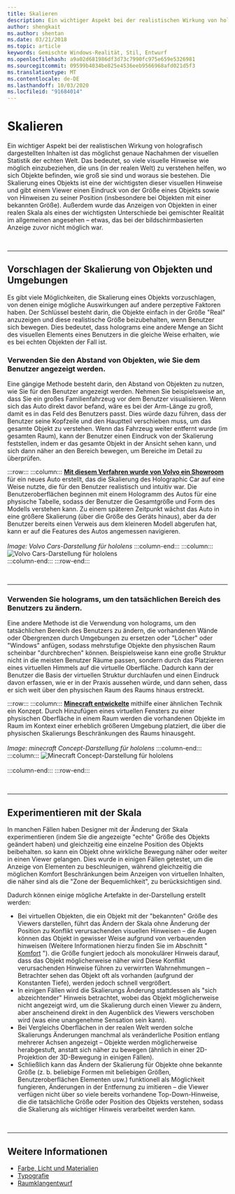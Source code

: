 ```yaml
---
title: Skalieren
description: Ein wichtiger Aspekt bei der realistischen Wirkung von holografisch dargestellten Inhalten ist das möglichst genaue Nachahmen der visuellen Statistik der echten Welt.
author: shengkait
ms.author: shentan
ms.date: 03/21/2018
ms.topic: article
keywords: Gemischte Windows-Realität, Stil, Entwurf
ms.openlocfilehash: a9a02d681986df3d73c7990fc975e659e5326981
ms.sourcegitcommit: 09599b4034be825e4536eeb9566968afd021d5f3
ms.translationtype: MT
ms.contentlocale: de-DE
ms.lasthandoff: 10/03/2020
ms.locfileid: "91684014"
---
```

# <a name="scale"></a>Skalieren

Ein wichtiger Aspekt bei der realistischen Wirkung von holografisch dargestellten Inhalten ist das möglichst genaue Nachahmen der visuellen Statistik der echten Welt. Das bedeutet, so viele visuelle Hinweise wie möglich einzubeziehen, die uns (in der realen Welt) zu verstehen helfen, wo sich Objekte befinden, wie groß sie sind und woraus sie bestehen. Die Skalierung eines Objekts ist eine der wichtigsten dieser visuellen Hinweise und gibt einem Viewer einen Eindruck von der Größe eines Objekts sowie von Hinweisen zu seiner Position (insbesondere bei Objekten mit einer bekannten Größe). Außerdem wurde das Anzeigen von Objekten in einer realen Skala als eines der wichtigsten Unterschiede bei gemischter Realität im allgemeinen angesehen – etwas, das bei der bildschirmbasierten Anzeige zuvor nicht möglich war.

<br>

---

## <a name="how-to-suggest-the-scale-of-objects-and-environments"></a>Vorschlagen der Skalierung von Objekten und Umgebungen

Es gibt viele Möglichkeiten, die Skalierung eines Objekts vorzuschlagen, von denen einige mögliche Auswirkungen auf andere perzeptive Faktoren haben. Der Schlüssel besteht darin, die Objekte einfach in der Größe "Real" anzuzeigen und diese realistische Größe beizubehalten, wenn Benutzer sich bewegen. Dies bedeutet, dass holograms eine andere Menge an Sicht des visuellen Elements eines Benutzers in die gleiche Weise erhalten, wie es bei echten Objekten der Fall ist.

### <a name="utilize-the-distance-of-objects-as-they-are-presented-to-the-user"></a>Verwenden Sie den Abstand von Objekten, wie Sie dem Benutzer angezeigt werden.

Eine gängige Methode besteht darin, den Abstand von Objekten zu nutzen, wie Sie für den Benutzer angezeigt werden. Nehmen Sie beispielsweise an, dass Sie ein großes Familienfahrzeug vor dem Benutzer visualisieren. Wenn sich das Auto direkt davor befand, wäre es bei der Arm-Länge zu groß, damit es in das Feld des Benutzers passt. Dies würde dazu führen, dass der Benutzer seine Kopfzeile und den Hauptteil verschieben muss, um das gesamte Objekt zu verstehen. Wenn das Fahrzeug weiter entfernt wurde (im gesamten Raum), kann der Benutzer einen Eindruck von der Skalierung feststellen, indem er das gesamte Objekt in der Ansicht sehen kann, und sich dann näher an den Bereich bewegen, um Bereiche im Detail zu überprüfen.

:::row:::
    :::column:::
        **[Mit diesem Verfahren wurde von Volvo ein Showroom](https://www.youtube.com/watch?v=DilzwF90vec)** für ein neues Auto erstellt, das die Skalierung des Holographic Car auf eine Weise nutzte, die für den Benutzer realistisch und intuitiv war. Die Benutzeroberflächen beginnen mit einem Hologramm des Autos für eine physische Tabelle, sodass der Benutzer die Gesamtgröße und Form des Modells verstehen kann. Zu einem späteren Zeitpunkt wächst das Auto in eine größere Skalierung (über die Größe des Geräts hinaus), aber da der Benutzer bereits einen Verweis aus dem kleineren Modell abgerufen hat, kann er auf die Features des Autos angemessen navigieren.<br>
        <br>
        *Image: Volvo Cars-Darstellung für hololens*
    :::column-end:::
        :::column:::
       ![Volvo Cars-Darstellung für hololens](images/volvo-cars-microsoft-hololens-experience01-640px.jpg)<br>
    :::column-end:::
:::row-end:::


<br>

---

### <a name="use-holograms-to-modify-the-users-real-space"></a>Verwenden Sie holograms, um den tatsächlichen Bereich des Benutzers zu ändern.

Eine andere Methode ist die Verwendung von holograms, um den tatsächlichen Bereich des Benutzers zu ändern, die vorhandenen Wände oder Obergrenzen durch Umgebungen zu ersetzen oder "Löcher" oder "Windows" anfügen, sodass mehrstufige Objekte den physischen Raum scheinbar "durchbrechen" können. Beispielsweise kann eine große Struktur nicht in die meisten Benutzer Räume passen, sondern durch das Platzieren eines virtuellen Himmels auf die virtuelle Oberfläche. Dadurch kann der Benutzer die Basis der virtuellen Struktur durchlaufen und einen Eindruck davon erfassen, wie er in der Praxis aussehen würde, und dann sehen, dass er sich weit über den physischen Raum des Raums hinaus erstreckt.

:::row:::
    :::column:::
        **[Minecraft entwickelte](https://minecraft.net/)** mithilfe einer ähnlichen Technik ein Konzept. Durch Hinzufügen eines virtuellen Fensters zu einer physischen Oberfläche in einem Raum werden die vorhandenen Objekte im Raum im Kontext einer erheblich größeren Umgebung platziert, die über die physischen Skalierungs Beschränkungen des Raums hinausgeht.<br>
        <br>
        *Image: minecraft Concept-Darstellung für hololens*
    :::column-end:::
        :::column:::
       ![Minecraft Concept-Darstellung für hololens](images/800px-minecraftwindow-640px.jpg)<br><br>
    :::column-end:::
:::row-end:::


<br>

---


## <a name="experimenting-with-scale"></a>Experimentieren mit der Skala

In manchen Fällen haben Designer mit der Änderung der Skala experimentieren (indem Sie die angezeigte "echte" Größe des Objekts geändert haben) und gleichzeitig eine einzelne Position des Objekts beibehalten. so kann ein Objekt ohne wirkliche Bewegung näher oder weiter in einen Viewer gelangen. Dies wurde in einigen Fällen getestet, um die Anzeige von Elementen zu beschleunigen, während gleichzeitig die möglichen Komfort Beschränkungen beim Anzeigen von virtuellen Inhalten, die näher sind als die "Zone der Bequemlichkeit", zu berücksichtigen sind.

Dadurch können einige mögliche Artefakte in der-Darstellung erstellt werden:
* Bei virtuellen Objekten, die ein Objekt mit der "bekannten" Größe des Viewers darstellen, führt das Ändern der Skala ohne Änderung der Position zu Konflikt verursachenden visuellen Hinweisen – die Augen können das Objekt in gewisser Weise aufgrund von verbauenden hinweisen (Weitere Informationen hierzu finden Sie im Abschnitt " [Komfort](comfort.md) "). die Größe fungiert jedoch als monokulärer Hinweis darauf, dass das Objekt möglicherweise näher wird Diese Konflikt verursachenden Hinweise führen zu verwirrten Wahrnehmungen – Betrachter sehen das Objekt oft als vorhanden (aufgrund der Konstanten Tiefe), werden jedoch schnell vergrößert.
* In einigen Fällen wird die Skalierungs Änderung stattdessen als "sich abzeichtender" Hinweis betrachtet, wobei das Objekt möglicherweise nicht angezeigt wird, um die Skalierung durch einen Viewer zu ändern, aber anscheinend direkt in den Augenblick des Viewers verschoben wird (was eine unangenehme Sensation sein kann).
* Bei Vergleichs Oberflächen in der realen Welt werden solche Skalierungs Änderungen manchmal als veränderliche Position entlang mehrerer Achsen angezeigt – Objekte werden möglicherweise herabgestuft, anstatt sich näher zu bewegen (ähnlich in einer 2D-Projektion der 3D-Bewegung in einigen Fällen).
* Schließlich kann das Ändern der Skalierung für Objekte ohne bekannte Größe (z. b. beliebige Formen mit beliebigen Größen, Benutzeroberflächen Elementen usw.) funktionell als Möglichkeit fungieren, Änderungen in der Entfernung zu imitieren – die Viewer verfügen nicht über so viele bereits vorhandene Top-Down-Hinweise, die die tatsächliche Größe oder Position des Objekts verstehen, sodass die Skalierung als wichtiger Hinweis verarbeitet werden kann.

<br>

---

## <a name="see-also"></a>Weitere Informationen
* [Farbe, Licht und Materialien](../color,-light-and-materials.md)
* [Typografie](typography.md)
* [Raumklangentwurf](spatial-sound-design.md)
